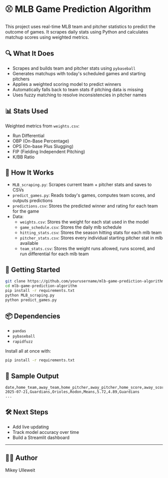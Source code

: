 # ⚾ MLB Game Prediction Algorithm

This project uses real-time MLB team and pitcher statistics to predict the outcome of games. It scrapes daily stats using Python and calculates matchup scores using weighted metrics.

## 🔍 What It Does

- Scrapes and builds team and pitcher stats using `pybaseball`
- Generates matchups with today's scheduled games and starting pitchers
- Applies a weighted scoring model to predict winners
- Automatically falls back to team stats if pitching data is missing
- Uses fuzzy matching to resolve inconsistencies in pitcher names

## 📊 Stats Used

Weighted metrics from `weights.csv`:
- Run Differential
- OBP (On-Base Percentage)
- OPS (On-base Plus Slugging)
- FIP (Fielding Independent Pitching)
- K/BB Ratio

## 🧠 How It Works

- `MLB_scraping.py`: Scrapes current team + pitcher stats and saves to CSVs
- `predict_games.py`: Reads today's games, computes team scores, and outputs predictions
- `predictions.csv`: Stores the predicted winner and rating for each team for the game
- Data:
    - `weights.csv`: Stores the weight for each stat used in the model
    - `game_schedule.csv`: Stores the daily mlb schedule
    - `hitting_stats.csv`: Stores the season hitting stats for each mlb team
    - `pitcher_stats.csv`: Stores every individual starting pitcher stat in mlb available
    - `team_stats.csv`: Stores the weight runs allowed, runs scored, and run differential for each mlb team

## 🏁 Getting Started

```bash
git clone https://github.com/yourusername/mlb-game-prediction-algorithm.git
cd mlb-game-prediction-algorithm
pip install -r requirements.txt
python MLB_scraping.py
python predict_games.py
```

## 📦 Dependencies

- `pandas`
- `pybaseball`
- `rapidfuzz`

Install all at once with:

```bash
pip install -r requirements.txt
```

## 📂 Sample Output

```csv
date,home_team,away_team,home_pitcher,away_pitcher,home_score,away_score,predicted_winner
2025-07-21,Guardians,Orioles,Rodon,Means,5.72,4.89,Guardians
...
```

## 🛠️ Next Steps

- Add live updating
- Track model accuracy over time
- Build a Streamlit dashboard

---

## 👨‍💻 Author

Mikey Ulleweit
